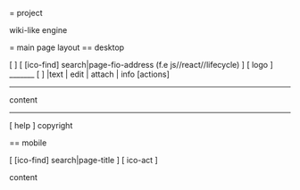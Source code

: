 = project

wiki-like engine

= main page layout 
== desktop

  [      ]  [ [ico-find] search|page-fio-address (f.e js//react//lifecycle)     ]
  [ logo ]  _______ 
  [      ]  |text | edit | attach | info                                [actions]
  ----------       --------------------------------------------------------------
  content




  -------------------------------------------------------------------------------
  [ help ]                                                              copyright

== mobile

  [ [ico-find] search|page-title ] [ ico-act ]

  content